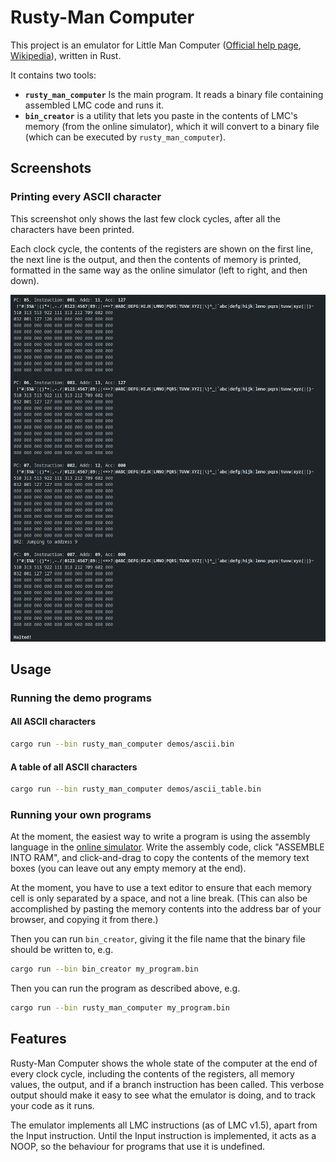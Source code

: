 # Rusty-Man Computer

This project is an emulator for Little Man Computer ([Official help page](https://peterhigginson.co.uk/lmc/help_new.html), [Wikipedia](https://en.wikipedia.org/wiki/Little_man_computer)), written in Rust.

It contains two tools:

- **`rusty_man_computer`** Is the main program. It reads a binary file containing assembled LMC code and runs it.
- **`bin_creator`** is a utility that lets you paste in the contents of LMC's memory (from the online simulator), which it will convert to a binary file (which can be executed by `rusty_man_computer`).

## Screenshots

### Printing every ASCII character

This screenshot only shows the last few clock cycles, after all the characters have been printed.

Each clock cycle, the contents of the registers are shown on the first line, the next line is the output, and then the contents of memory is printed, formatted in the same way as the online simulator (left to right, and then down).

![Screenshot of some of the output from the emulator running in a terminal](assets/terminal-demo-1.png)

## Usage

### Running the demo programs

#### All ASCII characters

```bash
cargo run --bin rusty_man_computer demos/ascii.bin
```

#### A table of all ASCII characters

```bash
cargo run --bin rusty_man_computer demos/ascii_table.bin
```

### Running your own programs

At the moment, the easiest way to write a program is using the assembly language in the [online simulator](https://peterhigginson.co.uk/lmc/). Write the assembly code, click "ASSEMBLE INTO RAM", and click-and-drag to copy the contents of the memory text boxes (you can leave out any empty memory at the end).

At the moment, you have to use a text editor to ensure that each memory cell is only separated by a space, and not a line break. (This can also be accomplished by pasting the memory contents into the address bar of your browser, and copying it from there.)

Then you can run `bin_creator`, giving it the file name that the binary file should be written to, e.g.

```bash
cargo run --bin bin_creator my_program.bin
```

Then you can run the program as described above, e.g.

```bash
cargo run --bin rusty_man_computer my_program.bin
```

## Features

Rusty-Man Computer shows the whole state of the computer at the end of every clock cycle, including the contents of the registers, all memory values, the output, and if a branch instruction has been called. This verbose output should make it easy to see what the emulator is doing, and to track your code as it runs.

The emulator implements all LMC instructions (as of LMC v1.5), apart from the Input instruction. Until the Input instruction is implemented, it acts as a NOOP, so the behaviour for programs that use it is undefined.
